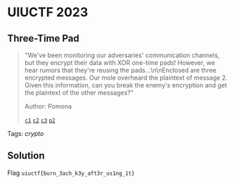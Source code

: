# UIUCTF 2023

## Three-Time Pad

> "We've been monitoring our adversaries' communication channels, but they encrypt their data with XOR one-time pads! However, we hear rumors that they're reusing the pads...\n\nEnclosed are three encrypted messages. Our mole overheard the plaintext of message 2. Given this information, can you break the enemy's encryption and get the plaintext of the other messages?"
>
>  Author: Pomona
>
> [`c1`](c1)
> [`c2`](c2)
> [`c3`](c3)
> [`p2`](p2)

Tags: _crypto_

## Solution

Flag `uiuctf{burn_3ach_k3y_aft3r_us1ng_1t}`